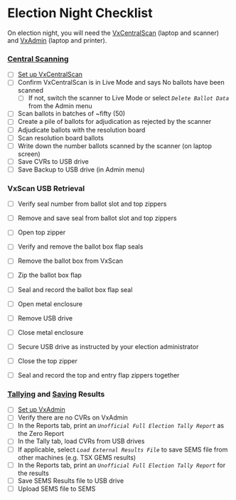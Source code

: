 # Election Night Checklist

On election night, you will need the [VxCentralScan](../central-system-setup/vxcentralscan-hardware-setup.md) (laptop and scanner) and [VxAdmin](../central-system-setup/vxadmin-hardware-setup.md) (laptop and printer).&#x20;

### [Central Scanning](scanning-ballots.md)

* [ ] [Set up VxCentralScan ](../central-system-setup/vxcentralscan-hardware-setup.md)
* [ ] Confirm VxCentralScan is in Live Mode and says No ballots have been scanned
  * [ ] If not, switch the scanner to Live Mode or select _`Delete Ballot Data`_ from the Admin menu
* [ ] Scan ballots in batches of \~fifty (50)
* [ ] Create a pile of ballots for adjudication as rejected by the scanner
* [ ] Adjudicate ballots with the resolution board
* [ ] Scan resolution board ballots
* [ ] Write down the number ballots scanned by the scanner (on laptop screen)
* [ ] Save CVRs to USB drive
* [ ] Save Backup to USB drive (in Admin menu)

### VxScan USB Retrieval

* [ ] Verify seal number from ballot slot and top zippers
* [ ] Remove and save seal from ballot slot and top zippers
* [ ] Open top zipper
* [ ] Verify and remove the ballot box flap seals
* [ ] Remove the ballot box from VxScan
* [ ] Zip the ballot box flap
* [ ] Seal and record the ballot box flap seal
* [ ] Open metal enclosure
* [ ] Remove USB drive
* [ ] Close metal enclosure
* [ ] Secure USB drive as instructed by your election administrator
* [ ] Close the top zipper
* [ ] Seal and record the top and entry flap zippers together





### [Tallying](tabulating-results.md) and [Saving](export-results.md) Results

* [ ] [Set up VxAdmin](../central-system-setup/vxadmin-hardware-setup.md)
* [ ] Verify there are no CVRs on VxAdmin
* [ ] In the Reports tab, print an _`Unofficial Full Election Tally Report`_ as the Zero Report
* [ ] In the Tally tab, load CVRs from USB drives
* [ ] If applicable, select _`Load External Results File`_ to save SEMS file from other machines (e.g. TSX GEMS results)&#x20;
* [ ] In the Reports tab, print an _`Unofficial Full Election Tally Report`_ for the results&#x20;
* [ ] Save SEMS Results file to USB drive
* [ ] Upload SEMS file to SEMS
